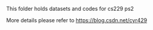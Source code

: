 This folder holds datasets and codes for cs229 ps2

More details please refer to https://blog.csdn.net/cyr429

